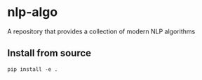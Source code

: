 # nlp-algo

A repository that provides a collection of modern NLP algorithms

## Install from source
```
pip install -e .
```

